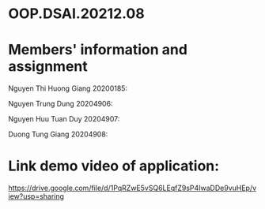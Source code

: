# OOP.DSAI.20212.08
# Members' information and assignment
Nguyen Thi Huong Giang 20200185:

Nguyen Trung Dung 20204906:

Nguyen Huu Tuan Duy 20204907:

Duong Tung Giang 20204908:

# Link demo video of application: 
https://drive.google.com/file/d/1PqRZwE5vSQ6LEqfZ9sP4IwaDDe9vuHEp/view?usp=sharing

